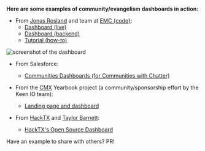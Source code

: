 **Here are some examples of community/evangelism dashboards in action:**

* From [Jonas Rosland](http://github.com/jonasrosland) and team at [EMC {code}](http://emccode.github.io/): 
  * [Dashboard (live)](http://dashboard.emccode.com/sample)
  * [Dashboard (backend)](http://dashboard.emccode.com/analytics)
  * [Tutorial (how-to)](http://purevirtual.eu/2015/02/09/creating-a-community-and-social-media-dashboard-using-dashing-and-keen-io/)

![screenshot of the dashboard](https://s3-us-west-1.amazonaws.com/tf-community-graphics/emc+code+dashing+dashboard)

* From Salesforce: 
  * [Communities Dashboards (for Communities with Chatter)](https://appexchange.salesforce.com/listingDetail?listingId=a0N3000000B5XHsEAN)

* From the [CMX](http://cmxsummit.com/) Yearbook project (a community/sponsorship effort by the Keen IO team):
  * [Landing page and dashboard](http://dashboards.community/)

* From [HackTX](http://hacktx.com/) and [Taylor Barnett](https://twitter.com/taylor_atx):
  * [HackTX's Open Source Dashboard](bit.ly/hacktxkeen)

Have an example to share with others? PR! 


